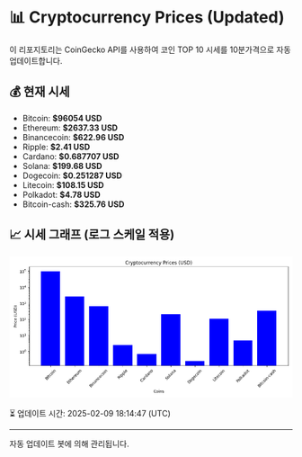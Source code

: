 
# 📊 Cryptocurrency Prices (Updated)

이 리포지토리는 CoinGecko API를 사용하여 코인 TOP 10 시세를 10분가격으로 자동 업데이트합니다.

## 💰 현재 시세
- Bitcoin: **$96054 USD**
- Ethereum: **$2637.33 USD**
- Binancecoin: **$622.96 USD**
- Ripple: **$2.41 USD**
- Cardano: **$0.687707 USD**
- Solana: **$199.68 USD**
- Dogecoin: **$0.251287 USD**
- Litecoin: **$108.15 USD**
- Polkadot: **$4.78 USD**
- Bitcoin-cash: **$325.76 USD**

## 📈 시세 그래프 (로그 스케일 적용)
![Crypto Prices](crypto_prices.png)

⏳ 업데이트 시간: 2025-02-09 18:14:47 (UTC)

---
자동 업데이트 봇에 의해 관리됩니다.
